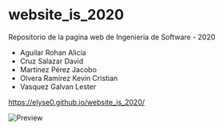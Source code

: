 # website_is_2020
Repositorio de la pagina web de Ingenieria de Software - 2020

 - Aguilar Rohan Alicia
 - Cruz Salazar David
 - Martínez Pérez Jacobo
 - Olvera Ramírez Kevin Cristian
 - Vasquez Galvan Lester


https://elyse0.github.io/website_is_2020/

![Preview](https://i.imgur.com/aA4xRDe.png)

